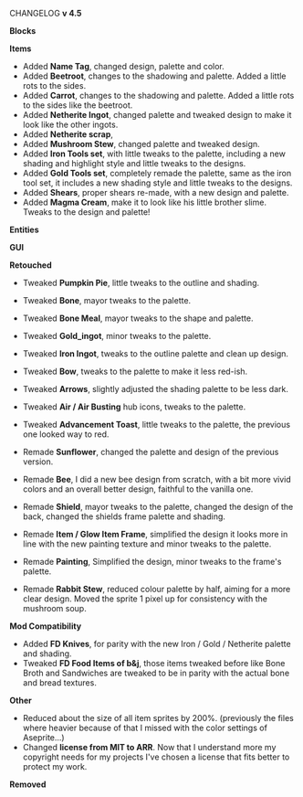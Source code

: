 CHANGELOG **v 4.5**

**Blocks**

**Items**
- Added **Name Tag**, changed design, palette and color. 
- Added **Beetroot**, changes to the shadowing and palette. Added a little rots to the sides.
- Added **Carrot**, changes to the shadowing and palette. Added a little rots to the sides like the beetroot.
- Added **Netherite Ingot**, changed palette and tweaked design to make it look like the other ingots.
- Added **Netherite scrap**, 
- Added **Mushroom Stew**, changed palette and tweaked design.
- Added **Iron Tools set**, with little tweaks to the palette, including a new shading and highlight style and little tweaks to the designs.
- Added **Gold Tools set**, completely remade the palette, same as the iron tool set, it includes a new shading style and little tweaks to the designs.
- Added **Shears**, proper shears re-made, with a new design and palette.
- Added **Magma Cream**, make it to look like his little brother slime. Tweaks to the design and palette!

**Entities**

**GUI**

**Retouched**
- Tweaked **Pumpkin Pie**, little tweaks to the outline and shading.
- Tweaked **Bone**, mayor tweaks to the palette.
- Tweaked **Bone Meal**, mayor tweaks to the shape and palette. 
- Tweaked **Gold_ingot**, minor tweaks to the palette.
- Tweaked **Iron Ingot**, tweaks to the outline palette and clean up design.
- Tweaked **Bow**, tweaks to the palette to make it less red-ish.
- Tweaked **Arrows**, slightly adjusted the shading palette to be less dark.
- Tweaked **Air / Air Busting** hub icons, tweaks to the palette. 
- Tweaked **Advancement Toast**, little tweaks to the palette, the previous one looked way to red.

- Remade **Sunflower**, changed the palette and design of the previous version.
- Remade **Bee**, I did a new bee design from scratch, with a bit more vivid colors and an overall better design, faithful to the vanilla one.
- Remade **Shield**, mayor tweaks to the palette, changed the design of the back, changed the shields frame palette and shading.
- Remade **Item / Glow Item Frame**, simplified the design it looks more in line with the new painting texture and minor tweaks to the palette.
- Remade **Painting**, Simplified the design, minor tweaks to the frame's palette. 
- Remade **Rabbit Stew**, reduced colour palette by half, aiming for a more clear design. Moved the sprite 1 pixel up for consistency with the mushroom soup.

**Mod Compatibility**
- Added **FD Knives**, for parity with the new Iron / Gold / Netherite palette and shading.
- Tweaked **FD Food Items of b&j**, those items tweaked before like Bone Broth and Sandwiches are tweaked to be in parity with the actual bone and bread textures.

**Other**
- Reduced about the size of all item sprites by 200%. (previously the files where heavier because of that I missed with the color settings of Aseprite...)
- Changed **license from MIT to ARR**. Now that I understand more my copyright needs for my projects I've chosen a license that fits better to protect my work.

**Removed**
